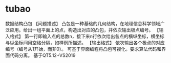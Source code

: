 # tubao
数据结构凸包
【问题描述】
凸包是一种基础的几何结构，在地理信息科学领域广泛应用。给出一组平面上的点，构造出对应的凸包，并依次输出极点编号。
【输入格式】
第一行即输入点的总数n，接下来n行依次给出各点的横纵坐标，横坐标与纵坐标间用空格分隔，如样例所描述。
【输出格式】
依次输出各个极点的对应编号（编号从1开始，而非0）。
可基于界面编程将凸包可视化。要求算法代码和界面代码分离。
基于QT5.12+VS2019
